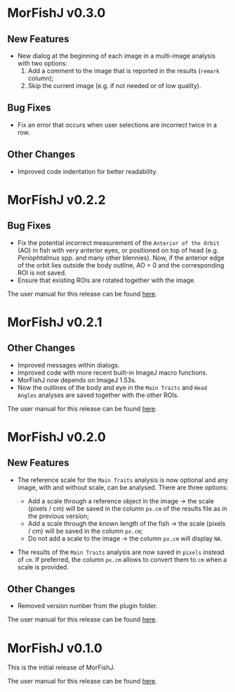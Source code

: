 # MorFishJ v0.3.0

## New Features

- New dialog at the beginning of each image in a multi-image analysis with two options:
  1. Add a comment to the image that is reported in the results (`remark` column);
  2. Skip the current image (e.g. if not needed or of low quality).

## Bug Fixes

- Fix an error that occurs when user selections are incorrect twice in a row.

## Other Changes

- Improved code indentation for better readability.

<!-- The user manual for this release can be found [here](https://mattiaghilardi.github.io/MorFishJ_manual/v0.2.2/). -->

# MorFishJ v0.2.2

## Bug Fixes

- Fix the potential incorrect measurement of the `Anterior of the Orbit` (AO) in fish with very anterior eyes, or positioned on top of head (e.g. *Periophtalmus* spp. and many other blennies). Now, if the anterior edge of the orbit lies outside the body outline, AO = 0 and the corresponding ROI is not saved.
- Ensure that existing ROIs are rotated together with the image.

The user manual for this release can be found [here](https://mattiaghilardi.github.io/MorFishJ_manual/v0.2.2/).

# MorFishJ v0.2.1

## Other Changes

- Improved messages within dialogs.
- Improved code with more recent built-in ImageJ macro functions.
- MorFishJ now depends on ImageJ 1.53s. 
- Now the outlines of the body and eye in the `Main Traits` and `Head Angles` analyses are saved together with the other ROIs.

The user manual for this release can be found [here](https://mattiaghilardi.github.io/MorFishJ_manual/v0.2.1/).

# MorFishJ v0.2.0

## New Features

- The reference scale for the `Main Traits` analysis is now optional and any image, with and without scale, can be analysed. There are three options:
  - Add a scale through a reference object in the image -> the scale (pixels / cm) will be saved in the column `px.cm` of the results file as in the previous version;
  - Add a scale through the known length of the fish -> the scale (pixels / cm) will be saved in the column `px.cm`;
  - Do not add a scale to the image -> the column `px.cm` will display `NA`.

- The results of the `Main Traits` analysis are now saved in `pixels` instead of `cm`. If preferred, the column `px.cm` allows to convert them to `cm` when a scale is provided. 

## Other Changes

- Removed version number from the plugin folder.

The user manual for this release can be found [here](https://mattiaghilardi.github.io/MorFishJ_manual/v0.2.0/).

# MorFishJ v0.1.0

This is the initial release of MorFishJ.

The user manual for this release can be found [here](https://mattiaghilardi.github.io/MorFishJ_manual/v0.1.0/).